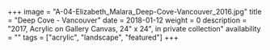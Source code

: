 +++
image = "A-04-Elizabeth_Malara_Deep-Cove-Vancouver_2016.jpg"
title = "Deep Cove - Vancouver"
date = 2018-01-12
weight = 0
description = "2017, Acrylic on Gallery Canvas, 24\" x 24\", in private collection"
availability = ""
tags = ["acrylic", "landscape", "featured"]
+++
